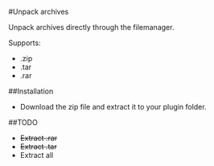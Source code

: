 #Unpack archives

Unpack archives directly through the filemanager.

Supports:
- .zip
- .tar
- .rar

##Installation

- Download the zip file and extract it to your plugin folder.

##TODO

- ~~Extract .rar~~
- ~~Extract .tar~~
- Extract all
